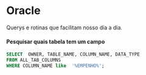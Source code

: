# Oracle
Querys e rotinas que facilitam nosso dia a dia.
#### Pesquisar quais tabela tem um campo
```sql
SELECT  OWNER, TABLE_NAME, COLUMN_NAME, DATA_TYPE 
FROM ALL_TAB_COLUMNS
WHERE COLUMN_NAME like  '%EMPENHO%';
```



